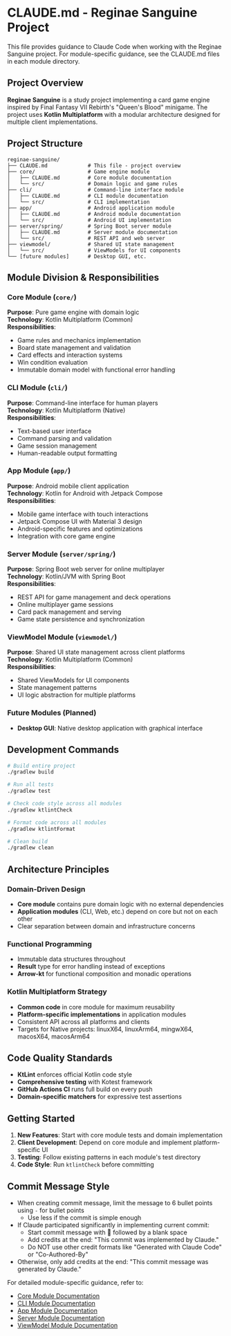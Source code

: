 # CLAUDE.md - Reginae Sanguine Project

This file provides guidance to Claude Code when working with the Reginae Sanguine project. For module-specific guidance, see the CLAUDE.md files in each module directory.

## Project Overview

**Reginae Sanguine** is a study project implementing a card game engine inspired by Final Fantasy VII Rebirth's "Queen's Blood" minigame. The project uses **Kotlin Multiplatform** with a modular architecture designed for multiple client implementations.

## Project Structure

```
reginae-sanguine/
├── CLAUDE.md             # This file - project overview
├── core/                 # Game engine module
│   ├── CLAUDE.md         # Core module documentation
│   └── src/              # Domain logic and game rules
├── cli/                  # Command-line interface module
│   ├── CLAUDE.md         # CLI module documentation
│   └── src/              # CLI implementation
├── app/                  # Android application module
│   ├── CLAUDE.md         # Android module documentation
│   └── src/              # Android UI implementation
├── server/spring/        # Spring Boot server module
│   ├── CLAUDE.md         # Server module documentation
│   └── src/              # REST API and web server
├── viewmodel/            # Shared UI state management
│   └── src/              # ViewModels for UI components
└── [future modules]      # Desktop GUI, etc.
```

## Module Division & Responsibilities

### Core Module (`core/`)
**Purpose**: Pure game engine with domain logic  
**Technology**: Kotlin Multiplatform (Common)  
**Responsibilities**:
- Game rules and mechanics implementation
- Board state management and validation
- Card effects and interaction systems
- Win condition evaluation
- Immutable domain model with functional error handling

### CLI Module (`cli/`)
**Purpose**: Command-line interface for human players  
**Technology**: Kotlin Multiplatform (Native)  
**Responsibilities**:
- Text-based user interface
- Command parsing and validation
- Game session management
- Human-readable output formatting

### App Module (`app/`)
**Purpose**: Android mobile client application  
**Technology**: Kotlin for Android with Jetpack Compose  
**Responsibilities**:
- Mobile game interface with touch interactions
- Jetpack Compose UI with Material 3 design
- Android-specific features and optimizations
- Integration with core game engine

### Server Module (`server/spring/`)
**Purpose**: Spring Boot web server for online multiplayer  
**Technology**: Kotlin/JVM with Spring Boot  
**Responsibilities**:
- REST API for game management and deck operations
- Online multiplayer game sessions
- Card pack management and serving
- Game state persistence and synchronization

### ViewModel Module (`viewmodel/`)
**Purpose**: Shared UI state management across client platforms  
**Technology**: Kotlin Multiplatform (Common)  
**Responsibilities**:
- Shared ViewModels for UI components
- State management patterns
- UI logic abstraction for multiple platforms

### Future Modules (Planned)
- **Desktop GUI**: Native desktop application with graphical interface

## Development Commands

```bash
# Build entire project
./gradlew build

# Run all tests
./gradlew test

# Check code style across all modules
./gradlew ktlintCheck

# Format code across all modules
./gradlew ktlintFormat

# Clean build
./gradlew clean
```

## Architecture Principles
### Domain-Driven Design
- **Core module** contains pure domain logic with no external dependencies
- **Application modules** (CLI, Web, etc.) depend on core but not on each other
- Clear separation between domain and infrastructure concerns

### Functional Programming
- Immutable data structures throughout
- **Result<T>** type for error handling instead of exceptions
- **Arrow-kt** for functional composition and monadic operations

### Kotlin Multiplatform Strategy
- **Common code** in core module for maximum reusability
- **Platform-specific implementations** in application modules
- Consistent API across all platforms and clients
- Targets for Native projects: linuxX64, linuxArm64, mingwX64, macosX64, macosArm64

## Code Quality Standards
- **KtLint** enforces official Kotlin code style
- **Comprehensive testing** with Kotest framework
- **GitHub Actions CI** runs full build on every push
- **Domain-specific matchers** for expressive test assertions

## Getting Started
1. **New Features**: Start with core module tests and domain implementation
2. **Client Development**: Depend on core module and implement platform-specific UI
3. **Testing**: Follow existing patterns in each module's test directory
4. **Code Style**: Run `ktlintCheck` before committing

## Commit Message Style
- When creating commit message, limit the message to 6 bullet points using `-` for bullet points
  - Use less if the commit is simple enough
- If Claude participated significantly in implementing current commit:
  - Start commit message with 🤖 followed by a blank space 
  - Add credits at the end: "This commit was implemented by Claude."
  - Do NOT use other credit formats like "Generated with Claude Code" or "Co-Authored-By"
- Otherwise, only add credits at the end: "This commit message was generated by Claude."

For detailed module-specific guidance, refer to:
- [Core Module Documentation](core/CLAUDE.md)
- [CLI Module Documentation](cli/CLAUDE.md)
- [App Module Documentation](app/CLAUDE.md)
- [Server Module Documentation](server/spring/CLAUDE.md)
- [ViewModel Module Documentation](viewmodel/CLAUDE.md)